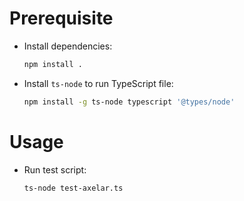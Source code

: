 # Prerequisite

- Install dependencies:
  ```sh
  npm install .
  ```

- Install `ts-node` to run TypeScript file:
  ```sh
  npm install -g ts-node typescript '@types/node'
  ```

# Usage

- Run test script:
  ```sh
  ts-node test-axelar.ts
  ```

